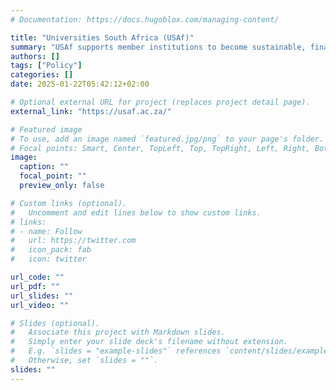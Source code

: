 ```yaml
---
# Documentation: https://docs.hugoblox.com/managing-content/

title: "Universities South Africa (USAf)" 
summary: "USAf supports member institutions to become sustainable, financially and socially; to ensure that they are responsive to their immediate contexts, are nationally relevant and internationally competitive. Through its projects and programmes, it enables institutions to identify and respond to national challenges and opportunities for the ultimate benefit of society."
authors: []
tags: ["Policy"]
categories: []
date: 2025-01-22T05:42:12+02:00

# Optional external URL for project (replaces project detail page).
external_link: "https://usaf.ac.za/"

# Featured image
# To use, add an image named `featured.jpg/png` to your page's folder.
# Focal points: Smart, Center, TopLeft, Top, TopRight, Left, Right, BottomLeft, Bottom, BottomRight.
image:
  caption: ""
  focal_point: ""
  preview_only: false

# Custom links (optional).
#   Uncomment and edit lines below to show custom links.
# links:
# - name: Follow
#   url: https://twitter.com
#   icon_pack: fab
#   icon: twitter

url_code: ""
url_pdf: ""
url_slides: ""
url_video: ""

# Slides (optional).
#   Associate this project with Markdown slides.
#   Simply enter your slide deck's filename without extension.
#   E.g. `slides = "example-slides"` references `content/slides/example-slides.md`.
#   Otherwise, set `slides = ""`.
slides: ""
---
```

